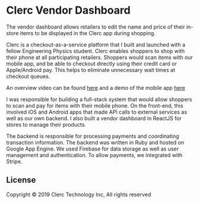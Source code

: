 # Clerc Vendor Dashboard
The vendor dashboard allows retailers to edit the name and price of their in-store items to be displayed in the Clerc app during shopping.

Clerc is a checkout-as-a-service platform that I built and launched with a fellow Engineering Physics student. Clerc enables shoppers to shop with their phone at all participating retailers. Shoppers would scan items with our mobile app, and be able to checkout directly using their credit card or Apple/Android pay. This helps to eliminate unnecessary wait times at checkout queues.

An overview video can be found [here](https://www.youtube.com/watch?v=6UCnzB2EgSE) and a demo of the mobile app [here](https://www.youtube.com/watch?v=JkFDwkQ5GbA)

I was responsible for building a full-stack system that would allow shoppers to scan and pay for items with their mobile phone. On the front-end, this involved iOS and Android apps that made API calls to external services as well as our own backend. I also built a vendor dashboard in ReactJS for stores to manage their products.

The backend is responsible for processing payments and coordinating transaction information. The backend was written in Ruby and hosted on Google App Engine. We used Firebase for data storage as well as user management and authentication. To allow payments, we integrated with Stripe. 

## License 
Copyright © 2019 Clerc Technology Inc, All rights reserved
